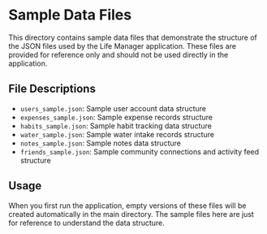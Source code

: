 # Sample Data Files

This directory contains sample data files that demonstrate the structure of the JSON files used by the Life Manager application. These files are provided for reference only and should not be used directly in the application.

## File Descriptions

- `users_sample.json`: Sample user account data structure
- `expenses_sample.json`: Sample expense records structure
- `habits_sample.json`: Sample habit tracking data structure
- `water_sample.json`: Sample water intake records structure
- `notes_sample.json`: Sample notes data structure
- `friends_sample.json`: Sample community connections and activity feed structure

## Usage

When you first run the application, empty versions of these files will be created automatically in the main directory. The sample files here are just for reference to understand the data structure.
